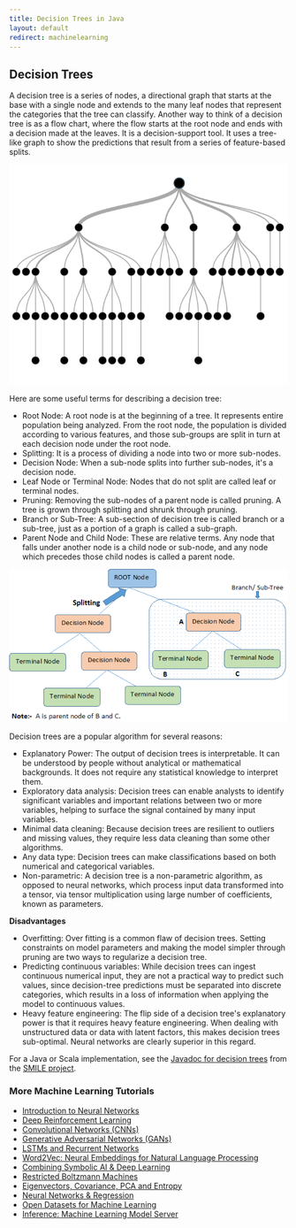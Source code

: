 ```yaml
---
title: Decision Trees in Java
layout: default
redirect: machinelearning
---
```


## Decision Trees

A decision tree is a series of nodes, a directional graph that starts at the base with a single node and extends to the many leaf nodes that represent the categories that the tree can classify. Another way to think of a decision tree is as a flow chart, where the flow starts at the root node and ends with a decision made at the leaves. It is a decision-support tool. It uses a tree-like graph to show the predictions that result from a series of feature-based splits. 

![Alt text](./img/decision_tree.png)

Here are some useful terms for describing a decision tree:

* Root Node: A root node is at the beginning of a tree. It represents entire population being analyzed. From the root node, the population is divided according to various features, and those sub-groups are split in turn at each decision node under the root node. 
* Splitting: It is a process of dividing a node into two or more sub-nodes.
* Decision Node: When a sub-node splits into further sub-nodes, it's a decision node.
* Leaf Node or Terminal Node: Nodes that do not split are called leaf or terminal nodes.
* Pruning: Removing the sub-nodes of a parent node is called pruning. A tree is grown through splitting and shrunk through pruning.  
* Branch or Sub-Tree: A sub-section of decision tree is called branch or a sub-tree, just as a portion of a graph is called a sub-graph.
* Parent Node and Child Node: These are relative terms. Any node that falls under another node is a child node or sub-node, and any node which precedes those child nodes is called a parent node. 

![Alt text](./img/decision_tree_nodes.png)

Decision trees are a popular algorithm for several reasons:

* Explanatory Power: The output of decision trees is interpretable. It can be understood by people without analytical or mathematical backgrounds. It does not require any statistical knowledge to interpret them. 
* Exploratory data analysis: Decision trees can enable analysts to identify significant variables and important relations between two or more variables, helping to surface the signal contained by many input variables. 
* Minimal data cleaning: Because decision trees are resilient to outliers and missing values, they require less data cleaning than some other algorithms. 
* Any data type: Decision trees can make classifications based on both numerical and categorical variables.
* Non-parametric: A decision tree is a non-parametric algorithm, as opposed to neural networks, which process input data transformed into a tensor, via tensor multiplication using large number of coefficients, known as parameters.

**Disadvantages**

* Overfitting: Over fitting is a common flaw of decision trees. Setting constraints on model parameters and making the model simpler through pruning are two ways to regularize a decision tree.
* Predicting continuous variables: While decision trees can ingest continuous numerical input, they are not a practical way to predict such values, since decision-tree predictions must be separated into discrete categories, which results in a loss of information when applying the model to continuous values.
* Heavy feature engineering: The flip side of a decision tree's explanatory power is that it requires heavy feature engineering. When dealing with unstructured data or data with latent factors, this makes decision trees sub-optimal. Neural networks are clearly superior in this regard. 

For a Java or Scala implementation, see the [Javadoc for decision trees](http://haifengl.github.io/smile/api/java/smile/classification/DecisionTree.html) from the [SMILE project](http://haifengl.github.io/smile/). 

### <a name="beginner">More Machine Learning Tutorials</a>

* [Introduction to Neural Networks](./neuralnet-overview)
* [Deep Reinforcement Learning](./deepreinforcementlearning)
* [Convolutional Networks (CNNs)](./convolutionalnetwork)
* [Generative Adversarial Networks (GANs)](./generative-adversarial-network)
* [LSTMs and Recurrent Networks](./lstm)
* [Word2Vec: Neural Embeddings for Natural Language Processing](./word2vec)
* [Combining Symbolic AI & Deep Learning](./symbolicreasoning)
* [Restricted Boltzmann Machines](./restrictedboltzmannmachine)
* [Eigenvectors, Covariance, PCA and Entropy](./eigenvector)
* [Neural Networks & Regression](./logistic-regression)
* [Open Datasets for Machine Learning](./opendata)
* [Inference: Machine Learning Model Server](./machine-learning-modelserver)
